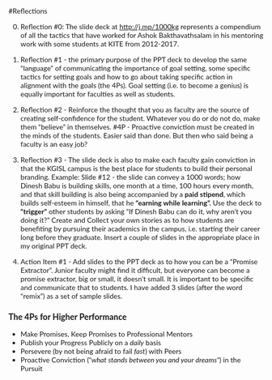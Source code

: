 <!DOCTYPE html>
<html>

<head>
  <meta charset="utf-8">
  <!--<meta name="viewport" content="width=device-width, initial-scale=1.0">-->
  <title>reflectionsOnGeniusPPT</title>
    <link rel="stylesheet" href="https://www.w3schools.com/w3css/4/w3.css">
    <link rel="stylesheet" href="https://fonts.googleapis.com/css?family=Lato">
    <link rel="stylesheet" href="https://cdnjs.cloudflare.com/ajax/libs/font-awesome/4.7.0/css/font-awesome.min.css">
    <style>
         body {font-family: "Lato", sans-serif;}
         .mySlides {display: none}
     </style>
</head>

<body class="stackedit">
  <div class="stackedit__html"><p>#Reflections</p>
<ol start="0">
<li>
<p>Reflection #0: The slide deck at <a href="http://j.mp/1000kg">http://j.mp/1000kg</a> represents a compendium of all the tactics  that have worked for Ashok Bakthavathsalam in his mentoring work with some students at KITE from 2012-2017.</p>
</li>
<li>
<p>Reflection #1 - the primary purpose of the PPT deck to develop the same “language” of communicating the importance of goal setting, some specific tactics for setting goals and how to go about taking specific action in alignment with the goals (the 4Ps). Goal setting (i.e. to become a genius) is equally important for faculties as well as students.</p>
</li>
<li>
<p>Reflection #2 - Reinforce the thought that you as faculty are the source of creating self-confidence for the student. Whatever you do or do not do, make them “believe” in themselves. #4P - Proactive conviction must be created in the minds of the students. Easier said than done. But then who said being a faculty is an easy job?</p>
</li>
<li>
<p>Reflection #3 - The slide deck is also to make each faculty gain conviction in that the KGISL campus is the best place for students to build their personal branding. Example: Slide #12 - the slide can convey a 1000 words; how Dinesh Babu is building skills, one month at a time, 100 hours every month, and that skill building is also being accompanied by a <strong>paid stipend</strong>, which builds self-esteem in himself, that he <strong>“earning while learning”.</strong> Use the deck to <strong>“trigger”</strong> other students by asking “If Dinesh Babu can do it, why aren’t you doing it?” Create and Collect your own stories as to how students are benefiting by pursuing their academics in the campus, i.e. starting their career long before they graduate. Insert a couple of slides in the appropriate place in my original PPT deck.</p>
</li>
<li>
<p>Action Item #1 - Add slides to the PPT deck as to how you can be a “Promise Extractor”. Junior faculty might find it difficult, but everyone can become a promise extractor, big or small, it doesn’t small. It is important to be specific and communicate that to students. I have added 3 slides (after the word “remix”) as a set of sample slides.</p>
</li>
</ol>
<h3 id="the-4ps-for-higher-performance">The 4Ps for Higher Performance</h3>
<ul>
<li>Make Promises, Keep Promises to Professional Mentors</li>
<li>Publish your Progress Publicly on a <em>daily</em> basis</li>
<li>Persevere (by not being afraid to fail <em>fast</em>) with Peers</li>
<li>Proactive Conviction ("<em>what stands between you and your dreams"</em>) in the Pursuit</li>
</ul>
</div>
</body>

</html>
